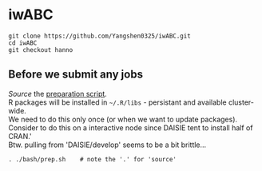 # iwABC


```
git clone https://github.com/Yangshen0325/iwABC.git
cd iwABC
git checkout hanno
```

## Before we submit any jobs

*Source* the [preparation script](./bash/prep.sh).<br>
R packages will be installed in `~/.R/libs` - persistant and available cluster-wide.<br>
We need to do this only once (or when we want to update packages).<br>
Consider to do this on a interactive node since DAISIE tent to install half of CRAN.'<br>
Btw. pulling from 'DAISIE/develop' seems to be a bit brittle...<br>

```
. ./bash/prep.sh    # note the '.' for 'source'
```
